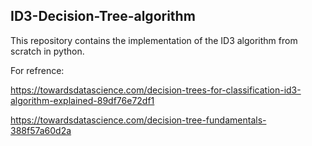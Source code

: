 ## ID3-Decision-Tree-algorithm

This repository contains the implementation of the ID3 algorithm from scratch in python.

For refrence:

https://towardsdatascience.com/decision-trees-for-classification-id3-algorithm-explained-89df76e72df1

https://towardsdatascience.com/decision-tree-fundamentals-388f57a60d2a

